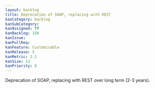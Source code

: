 ```yaml
---
layout: backlog
title: Deprecation of SOAP, replacing with REST
kanCategory: backlog
kanSubCategory:
kanAssigned: ??
kanBacklog: 158
kanIssue:
kanPullReq:
kanFeature: Customisable
kanRelease: 5
kanMetric: 3.1
kanSize: 13
kanPriority: 8
---
```

Deprecation of SOAP, replacing with REST over long term (2-3 years).
